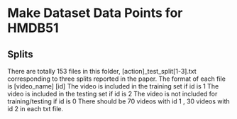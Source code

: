 # Make Dataset Data Points for HMDB51

## Splits
There are totally 153 files in this folder, 
[action]_test_split[1-3].txt  corresponding to three splits reported in the paper.
The format of each file is
[video_name] [id]
The video is included in the training set if id is 1
The video is included in the testing set if id is 2
The video is not included for training/testing if id is 0
There should be 70 videos with id 1 , 30 videos with id 2 in each txt file.